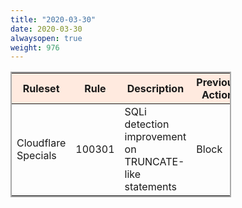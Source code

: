 ```yaml
---
title: "2020-03-30"
date: 2020-03-30
alwaysopen: true
weight: 976
---
```


<table style="border: solid 2px darkgrey; width:70%;">
    <thead style="background:#ffeadf;">
        <tr>
            <th>Ruleset</th>
            <th>Rule</th>
            <th>Description</th>
            <th>Previous Action</th>
            <th>New Action</th>
        </tr>
    </thead>
    <tbody>
        <tr>
            <td>Cloudflare Specials</td>
            <td>100301</td>
            <td>SQLi detection improvement on TRUNCATE-like statements</td>
            <td>Block</td>
            <td>Block</td>
        </tr>
    </tbody>
</table>

